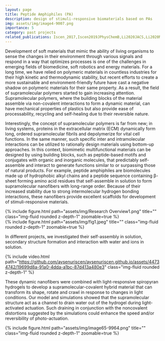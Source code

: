 ```yaml
---
layout: page
title: Peptide Amphiphiles (PA)
description: design of stimuli-responsive biomaterials based on PAs
img: assets/img/image4-9007.png
importance: 5
category: past projects
related_publications: Iscen_2017,Iscen2019JPhysChemB,Li2020JACS,Li2020NatMat
---
```


Development of soft materials that mimic the ability of living organisms to sense the changes in their environment through various signals and respond in a way that optimizes processes is one of the challenges in emerging fields of biomedicine, soft robotics and energy materials. For a long time, we have relied on polymeric materials in countless industries for their high kinetic and thermodynamic stability, but recent efforts to create a more sustainable and environment-friendly future have cast a negative shadow on polymeric materials for their same property. As a result, the field of supramolecular polymers started to gain increasing attention. Supramolecular polymers, where the building blocks of the material assemble via non-covalent interactions to form a dynamic material, can have mechanical properties of plastics but also provide ease of processability, recycling and self-healing due to their reversible nature.

Interestingly, the concept of supramolecular polymers is far from new; in living systems, proteins in the extracellular matrix (ECM) dynamically form long, ordered supramolecular fibrils and depolymerize for vital cell functions. In the same manner, such specific inter and intramolecular interactions can be utilized to rationally design materials using bottom-up approaches. In this context, biomimetic multifunctional materials can be designed by using building blocks, such as peptide-based motifs and conjugates with organic and inorganic molecules, that predictably self-assemble and interact to generate functions similar to or surpassing those of natural products. For example, peptide amphiphiles are biomolecules made up of hydrophobic alkyl chains and a peptide sequence containing β-sheet forming amino acid residues that self-assemble in solution to form supramolecular nanofibers with long-range order. Because of their increased stability due to strong intermolecular hydrogen bonding interactions, these nanofibers provide excellent scaffolds for development of stimuli-responsive materials. 

<div class="row justify-content-sm-center">
    <div class="col-sm-4 mt-3 mt-md-0">
        {% include figure.html path="assets/img/Research Overview1.png" title="" class="img-fluid rounded z-depth-1" zoomable=true %}
    </div>
    <div class="col-sm-8 mt-3 mt-md-0">
        {% include figure.html path="assets/img/fig1.jpeg" title="" class="img-fluid rounded z-depth-1" zoomable=true %}
    </div>
</div>

In different projects, we investigated their self-assembly in solution, secondary structure formation and interaction with water and ions in solution.

{% include video.html path="https://github.com/aysenuriscen/aysenuriscen.github.io/assets/44734742/19699d8a-91a0-4dda-a1bc-87d413a480e3" class="img-fluid rounded z-depth-1" %}

These dynamic nanofibers were combined with light-responsive spiropyran hydrogels to develop a supramolecular-covalent hybrid material that can transform its shape, rotate and crawl in response to changes in light conditions. Our model and simulations showed that the supramolecular structure act as a channel to drain water out of the hydrogel during light-activated actuation. Such draining in conjunction with the noncovalent distortions suggested by the simulations could enhance the speed and/or reversibility of photo-actuation. 

<div class="row">
    <div class="col-sm mt-3 mt-md-0">
        {% include figure.html path="assets/img/image65-9964.png" title="" class="img-fluid rounded z-depth-1" zoomable=true %}
    </div>
</div>

